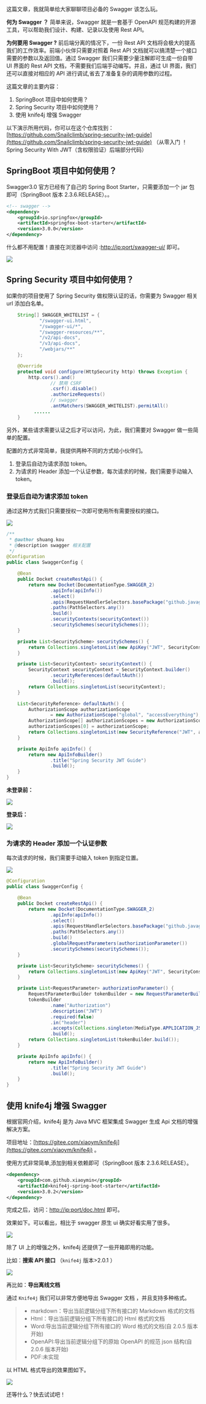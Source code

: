 这篇文章，我就简单给大家聊聊项目必备的 Swagger 该怎么玩。

**何为 Swagger ？** 简单来说，Swagger 就是一套基于 OpenAPI 规范构建的开源工具，可以帮助我们设计、构建、记录以及使用 Rest API。

**为何要用 Swagger ?** 前后端分离的情况下，一份 Rest API 文档将会极大的提高我们的工作效率。前端小伙伴只需要对照着 Rest API 文档就可以搞清楚一个接口需要的参数以及返回值。通过 Swagger 我们只需要少量注解即可生成一份自带 UI 界面的 Rest API 文档，不需要我们后端手动编写。并且，通过 UI 界面，我们还可以直接对相应的 API 进行调试,省去了准备复杂的调用参数的过程。

这篇文章的主要内容：

1. SpringBoot 项目中如何使用？
2. Spring Security 项目中如何使用？
3. 使用 knife4j 增强 Swagger

以下演示所用代码，你可以在这个仓库找到：[https://github.com/Snailclimb/spring-security-jwt-guide](https://github.com/Snailclimb/spring-security-jwt-guide) （从零入门 ！Spring Security With JWT（含权限验证）后端部分代码）

## SpringBoot 项目中如何使用？

Swagger3.0 官方已经有了自己的 Spring Boot Starter，只需要添加一个 jar 包即可（SpringBoot 版本 2.3.6.RELEASE）。。

```xml
<!-- swagger -->
<dependency>
    <groupId>io.springfox</groupId>
    <artifactId>springfox-boot-starter</artifactId>
    <version>3.0.0</version>
</dependency>
```

什么都不用配置！直接在浏览器中访问 :[http://ip:port/swagger-ui/](http://ip:port/swagger-ui/) 即可。

![](https://cdn.jsdelivr.net/gh/javaguide-tech/blog-images-6@main/12-08-1/swagger%E5%9C%A8SpringBoot%E4%B8%AD%E7%AE%80%E5%8D%95%E4%BD%BF%E7%94%A8.png)

## Spring Security 项目中如何使用？

如果你的项目使用了 Spring Security 做权限认证的话，你需要为 Swagger 相关 url 添加白名单。

```java
    String[] SWAGGER_WHITELIST = {
            "/swagger-ui.html",
            "/swagger-ui/*",
            "/swagger-resources/**",
            "/v2/api-docs",
            "/v3/api-docs",
            "/webjars/**"
    };

    @Override
    protected void configure(HttpSecurity http) throws Exception {
        http.cors().and()
                // 禁用 CSRF
                .csrf().disable()
                .authorizeRequests()
                // swagger
                .antMatchers(SWAGGER_WHITELIST).permitAll()
          ......
    }
```

另外，某些请求需要认证之后才可以访问，为此，我们需要对 Swagger 做一些简单的配置。

配置的方式非常简单，我提供两种不同的方式给小伙伴们。

1. 登录后自动为请求添加 token。
2. 为请求的 Header 添加一个认证参数，每次请求的时候，我们需要手动输入 token。

### 登录后自动为请求添加 token

通过这种方式我们只需要授权一次即可使用所有需要授权的接口。

![](https://cdn.jsdelivr.net/gh/javaguide-tech/blog-images-6@main/12-15-1/%E7%99%BB%E5%BD%95%E5%90%8E%E8%87%AA%E5%8A%A8%E4%B8%BA%E8%AF%B7%E6%B1%82%E6%B7%BB%E5%8A%A0token.png)

```java
/**
 * @author shuang.kou
 * @description swagger 相关配置
 */
@Configuration
public class SwaggerConfig {

    @Bean
    public Docket createRestApi() {
        return new Docket(DocumentationType.SWAGGER_2)
                .apiInfo(apiInfo())
                .select()
                .apis(RequestHandlerSelectors.basePackage("github.javaguide.springsecurityjwtguide"))
                .paths(PathSelectors.any())
                .build()
                .securityContexts(securityContext())
                .securitySchemes(securitySchemes());
    }

    private List<SecurityScheme> securitySchemes() {
        return Collections.singletonList(new ApiKey("JWT", SecurityConstants.TOKEN_HEADER, "header"));
    }

    private List<SecurityContext> securityContext() {
        SecurityContext securityContext = SecurityContext.builder()
                .securityReferences(defaultAuth())
                .build();
        return Collections.singletonList(securityContext);
    }

    List<SecurityReference> defaultAuth() {
        AuthorizationScope authorizationScope
                = new AuthorizationScope("global", "accessEverything");
        AuthorizationScope[] authorizationScopes = new AuthorizationScope[1];
        authorizationScopes[0] = authorizationScope;
        return Collections.singletonList(new SecurityReference("JWT", authorizationScopes));
    }

    private ApiInfo apiInfo() {
        return new ApiInfoBuilder()
                .title("Spring Security JWT Guide")
                .build();
    }
}
```

**未登录前：**

![](https://cdn.jsdelivr.net/gh/javaguide-tech/blog-images-6@main/12-15-1/%E8%87%AA%E5%8A%A8%E6%B7%BB%E5%8A%A0token-%E7%99%BB%E5%BD%95%E5%89%8D.png)

**登录后：**

![](https://cdn.jsdelivr.net/gh/javaguide-tech/blog-images-6@main/12-15-1/%E8%87%AA%E5%8A%A8%E6%B7%BB%E5%8A%A0token-%E7%99%BB%E5%BD%95%E5%90%8E.png)

### 为请求的 Header 添加一个认证参数

每次请求的时候，我们需要手动输入 token 到指定位置。

![](https://cdn.jsdelivr.net/gh/javaguide-tech/blog-images-6@main/12-15-1/%E4%B8%BA%E8%AF%B7%E6%B1%82%E7%9A%84Header%E6%B7%BB%E5%8A%A0%E4%B8%80%E4%B8%AA%E8%AE%A4%E8%AF%81%E5%8F%82%E6%95%B0.png)

```java
@Configuration
public class SwaggerConfig {

    @Bean
    public Docket createRestApi() {
        return new Docket(DocumentationType.SWAGGER_2)
                .apiInfo(apiInfo())
                .select()
                .apis(RequestHandlerSelectors.basePackage("github.javaguide.springsecurityjwtguide"))
                .paths(PathSelectors.any())
                .build()
                .globalRequestParameters(authorizationParameter())
                .securitySchemes(securitySchemes());
    }

    private List<SecurityScheme> securitySchemes() {
        return Collections.singletonList(new ApiKey("JWT", SecurityConstants.TOKEN_HEADER, "header"));
    }

    private List<RequestParameter> authorizationParameter() {
        RequestParameterBuilder tokenBuilder = new RequestParameterBuilder();
        tokenBuilder
                .name("Authorization")
                .description("JWT")
                .required(false)
                .in("header")
                .accepts(Collections.singleton(MediaType.APPLICATION_JSON))
                .build();
        return Collections.singletonList(tokenBuilder.build());
    }

    private ApiInfo apiInfo() {
        return new ApiInfoBuilder()
                .title("Spring Security JWT Guide")
                .build();
    }
}
```

## 使用 knife4j 增强 Swagger

根据官网介绍，knife4j 是为 Java MVC 框架集成 Swagger 生成 Api 文档的增强解决方案。

项目地址：[https://gitee.com/xiaoym/knife4j](https://gitee.com/xiaoym/knife4j) 。

使用方式非常简单,添加到相关依赖即可（SpringBoot 版本 2.3.6.RELEASE）。

```xml
<dependency>
    <groupId>com.github.xiaoymin</groupId>
    <artifactId>knife4j-spring-boot-starter</artifactId>
    <version>3.0.2</version>
</dependency>
```

完成之后，访问：[http://ip:port/doc.html](http://ip:port/doc.html) 即可。

效果如下。可以看出，相比于 swagger 原生 ui 确实好看实用了很多。

![](https://cdn.jsdelivr.net/gh/javaguide-tech/blog-images-6@main/12-08-1/image-20201211214120861.png)

除了 UI 上的增强之外，knife4j 还提供了一些开箱即用的功能。

比如：**搜索 API 接口** （`knife4j` 版本>2.0.1 ）

![](https://cdn.jsdelivr.net/gh/javaguide-tech/blog-images-6@main/12-08-1/image-20201211214620338.png)

再比如：**导出离线文档**

通过 `Knife4j` 我们可以非常方便地导出 Swagger 文档 ，并且支持多种格式。

> - markdown：导出当前逻辑分组下所有接口的 Markdown 格式的文档
> - Html：导出当前逻辑分组下所有接口的 Html 格式的文档
> - Word:导出当前逻辑分组下所有接口的 Word 格式的文档(自 2.0.5 版本开始)
> - OpenAPI:导出当前逻辑分组下的原始 OpenAPI 的规范 json 结构(自 2.0.6 版本开始)
> - PDF:未实现

以 HTML 格式导出的效果图如下。

![](https://cdn.jsdelivr.net/gh/javaguide-tech/blog-images-6@main/12-08-1/image-20201211215552314.png)

还等什么？快去试试吧！